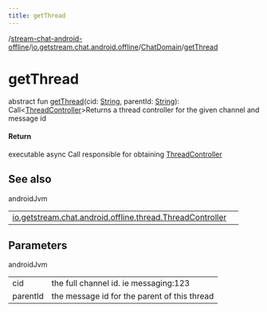 ```yaml
---
title: getThread
---
```

/[stream-chat-android-offline](../../index.md)/[io.getstream.chat.android.offline](../index.md)/[ChatDomain](index.md)/[getThread](getThread.md)  
  
  
  
# getThread  
abstract fun [getThread](getThread.md)(cid: [String](https://kotlinlang.org/api/latest/jvm/stdlib/kotlin/-string/index.html), parentId: [String](https://kotlinlang.org/api/latest/jvm/stdlib/kotlin/-string/index.html)): Call&lt;[ThreadController](../../io.getstream.chat.android.offline.thread/ThreadController/index.md)&gt;Returns a thread controller for the given channel and message id  
  
#### Return  
executable async Call responsible for obtaining [ThreadController](../../io.getstream.chat.android.offline.thread/ThreadController/index.md)  
  
## See also  
  
androidJvm  
  
| | |
|---|---|
| <a name="io.getstream.chat.android.offline/ChatDomain/getThread/#kotlin.String#kotlin.String/PointingToDeclaration/"></a>[io.getstream.chat.android.offline.thread.ThreadController](../../io.getstream.chat.android.offline.thread/ThreadController/index.md)| <a name="io.getstream.chat.android.offline/ChatDomain/getThread/#kotlin.String#kotlin.String/PointingToDeclaration/"></a>|
  
  
  
## Parameters  
  
androidJvm  
  
| | |
|---|---|
| <a name="io.getstream.chat.android.offline/ChatDomain/getThread/#kotlin.String#kotlin.String/PointingToDeclaration/"></a>cid| <a name="io.getstream.chat.android.offline/ChatDomain/getThread/#kotlin.String#kotlin.String/PointingToDeclaration/"></a>the full channel id. ie messaging:123|
| <a name="io.getstream.chat.android.offline/ChatDomain/getThread/#kotlin.String#kotlin.String/PointingToDeclaration/"></a>parentId| <a name="io.getstream.chat.android.offline/ChatDomain/getThread/#kotlin.String#kotlin.String/PointingToDeclaration/"></a>the message id for the parent of this thread|
  

